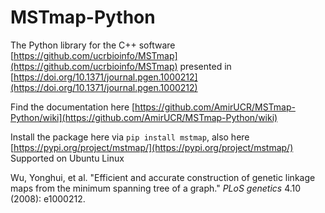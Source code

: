 # MSTmap-Python

The Python library for the C++ software [https://github.com/ucrbioinfo/MSTmap](https://github.com/ucrbioinfo/MSTmap) presented in [https://doi.org/10.1371/journal.pgen.1000212](https://doi.org/10.1371/journal.pgen.1000212)

Find the documentation here [https://github.com/AmirUCR/MSTmap-Python/wiki](https://github.com/AmirUCR/MSTmap-Python/wiki)

Install the package here via `pip install mstmap`, also here [https://pypi.org/project/mstmap/](https://pypi.org/project/mstmap/)
Supported on Ubuntu Linux

Wu, Yonghui, et al. "Efficient and accurate construction of genetic linkage maps from the minimum spanning tree of a graph." _PLoS genetics_ 4.10 (2008): e1000212.